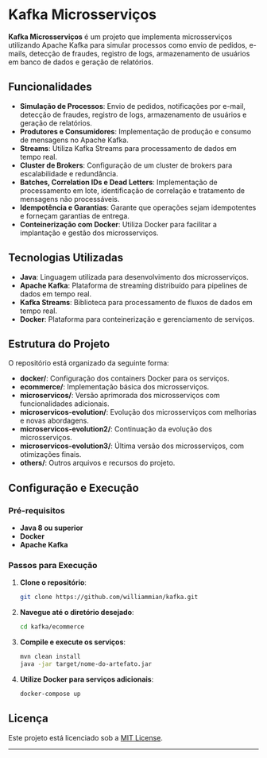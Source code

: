 # Kafka Microsserviços

**Kafka Microsserviços** é um projeto que implementa microsserviços utilizando Apache Kafka para simular processos como envio de pedidos, e-mails, detecção de fraudes, registro de logs, armazenamento de usuários em banco de dados e geração de relatórios.

## Funcionalidades

- **Simulação de Processos**: Envio de pedidos, notificações por e-mail, detecção de fraudes, registro de logs, armazenamento de usuários e geração de relatórios.
- **Produtores e Consumidores**: Implementação de produção e consumo de mensagens no Apache Kafka.
- **Streams**: Utiliza Kafka Streams para processamento de dados em tempo real.
- **Cluster de Brokers**: Configuração de um cluster de brokers para escalabilidade e redundância.
- **Batches, Correlation IDs e Dead Letters**: Implementação de processamento em lote, identificação de correlação e tratamento de mensagens não processáveis.
- **Idempotência e Garantias**: Garante que operações sejam idempotentes e forneçam garantias de entrega.
- **Conteinerização com Docker**: Utiliza Docker para facilitar a implantação e gestão dos microsserviços.

## Tecnologias Utilizadas

- **Java**: Linguagem utilizada para desenvolvimento dos microsserviços.
- **Apache Kafka**: Plataforma de streaming distribuído para pipelines de dados em tempo real.
- **Kafka Streams**: Biblioteca para processamento de fluxos de dados em tempo real.
- **Docker**: Plataforma para conteinerização e gerenciamento de serviços.

## Estrutura do Projeto

O repositório está organizado da seguinte forma:

- **docker/**: Configuração dos containers Docker para os serviços.
- **ecommerce/**: Implementação básica dos microsserviços.
- **microservicos/**: Versão aprimorada dos microsserviços com funcionalidades adicionais.
- **microservicos-evolution/**: Evolução dos microsserviços com melhorias e novas abordagens.
- **microservicos-evolution2/**: Continuação da evolução dos microsserviços.
- **microservicos-evolution3/**: Última versão dos microsserviços, com otimizações finais.
- **others/**: Outros arquivos e recursos do projeto.

## Configuração e Execução

### Pré-requisitos

- **Java 8 ou superior**
- **Docker**
- **Apache Kafka**

### Passos para Execução

1. **Clone o repositório**:
   ```bash
   git clone https://github.com/williammian/kafka.git
   ```

2. **Navegue até o diretório desejado**:
   ```bash
   cd kafka/ecommerce
   ```

3. **Compile e execute os serviços**:
   ```bash
   mvn clean install
   java -jar target/nome-do-artefato.jar
   ```

4. **Utilize Docker para serviços adicionais**:
   ```bash
   docker-compose up
   ```

## Licença

Este projeto está licenciado sob a [MIT License](LICENSE).

---

